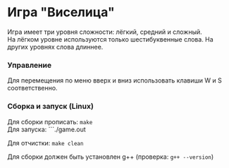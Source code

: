 # Игра "Виселица"

Игра имеет три уровня сложности: лёгкий, средний и сложный.  
На лёгком уровне используются только шестибуквенные слова. На других уровнях слова длиннее.  

### Управление

Для перемещения по меню вверх и вниз использовать клавиши W и S соответственно. 

### Сборка и запуск (Linux)

Для сборки прописать: ```make```  
Для запуска: ```./game.out

Для отчистки: ```make clean```

Для сборки должен быть установлен g++ (проверка: ```g++ --version```)
